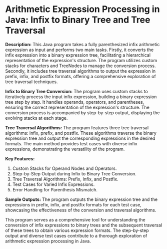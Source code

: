 # Arithmetic Expression Processing in Java: Infix to Binary Tree and Tree Traversal

**Description:**
This Java program takes a fully parenthesized infix arithmetic expression as input and performs two main tasks. Firstly, it converts the infix expression into a binary expression tree, facilitating a hierarchical representation of the expression's structure. The program utilizes custom stacks for characters and TreeNodes to manage the conversion process. Secondly, it includes tree traversal algorithms to output the expression in prefix, infix, and postfix formats, offering a comprehensive exploration of tree traversal techniques.

**Infix to Binary Tree Conversion:**
The program uses custom stacks to iteratively process the input infix expression, building a binary expression tree step by step. It handles operands, operators, and parentheses, ensuring the correct representation of the expression's structure. The conversion process is accompanied by step-by-step output, displaying the evolving stacks at each stage.

**Tree Traversal Algorithms:**
The program features three tree traversal algorithms: infix, prefix, and postfix. These algorithms traverse the binary expression tree and output the corresponding expressions in the desired formats. The main method provides test cases with diverse infix expressions, demonstrating the versatility of the program.

**Key Features:**

1) Custom Stacks for Operand Nodes and Operators.
2) Step-by-Step Output during Infix to Binary Tree Conversion.
3) Tree Traversal Algorithms: Prefix, Infix, and Postfix.
4) Test Cases for Varied Infix Expressions.
5) Error Handling for Parenthesis Mismatch.

**Sample Outputs:**
The program outputs the binary expression tree and the expressions in prefix, infix, and postfix formats for each test case, showcasing the effectiveness of the conversion and traversal algorithms.

This program serves as a comprehensive tool for understanding the conversion of infix expressions to binary trees and the subsequent traversal of these trees to obtain various expression formats. The step-by-step output and diverse test cases contribute to a thorough exploration of arithmetic expression processing in Java.
